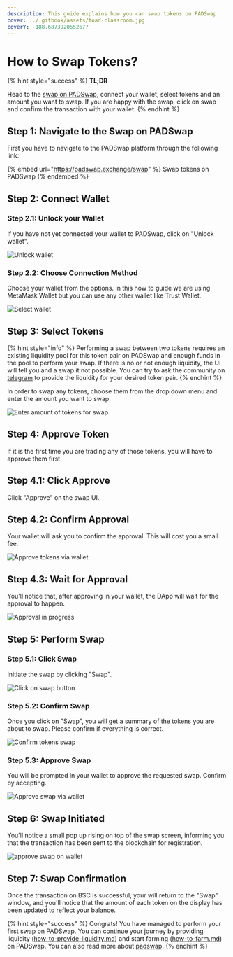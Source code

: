 ```yaml
---
description: This guide explains how you can swap tokens on PADSwap.
cover: ../.gitbook/assets/toad-classroom.jpg
coverY: -188.6873920552677
---
```


# How to Swap Tokens?

{% hint style="success" %}
**TL;DR**

Head to the [swap on PADSwap](https://padswap.exchange/#/swap), connect your wallet, select tokens and an amount you want to swap. If you are happy with the swap, click on swap and confirm the transaction with your wallet.
{% endhint %}

## Step 1: Navigate to the Swap on PADSwap

First you have to navigate to the PADSwap platform through the following link:

{% embed url="https://padswap.exchange/swap" %}
Swap tokens on PADSwap
{% endembed %}

## Step 2: Connect Wallet

### Step 2.1: Unlock your Wallet

If you have not yet connected your wallet to PADSwap, click on "Unlock wallet".

![Unlock wallet](https://github.com/ToadNetwork/Docs/blob/main/docs/\_media/howtos/SwappingOnPadswap01\_connectWallet.png?raw=true)

### Step 2.2: Choose Connection Method

Choose your wallet from the options. In this how to guide we are using MetaMask Wallet but you can use any other wallet like Trust Wallet.

![Select wallet](https://github.com/ToadNetwork/Docs/blob/main/docs/\_media/howtos/SwappingOnPadswap02\_chooseWallet.png?raw=true)

## Step 3: Select Tokens

{% hint style="info" %}
Performing a swap between two tokens requires an existing liquidity pool for this token pair on PADSwap and enough funds in the pool to perform your swap. If there is no or not enough liquidity, the UI will tell you and a swap it not possible. You can try to ask the community on [telegram](https://t.me/toadnetwork) to provide the liquidity for your desired token pair.
{% endhint %}

In order to swap any tokens, choose them from the drop down menu and enter the amount you want to swap.

![Enter amount of tokens for swap](https://github.com/ToadNetwork/Docs/blob/main/docs/\_media/howtos/SwappingOnPadswap02\_selectTokensToSwap.png?raw=true)

## Step 4: Approve Token

If it is the first time you are trading any of those tokens, you will have to approve them first.

## Step 4.1: Click Approve

Click "Approve" on the swap UI.

## Step 4.2: Confirm Approval

Your wallet will ask you to confirm the approval. This will cost you a small fee.

![Approve tokens via wallet](https://github.com/ToadNetwork/Docs/blob/main/docs/\_media/howtos/SwappingOnPadswap04\_approveSpendOfTokens.png?raw=true)

## Step 4.3: Wait for Approval

You'll notice that, after approving in your wallet, the DApp will wait for the approval to happen.

![Approval in progress](https://github.com/ToadNetwork/Docs/blob/main/docs/\_media/howtos/SwappingOnPadswap05\_approvalOnCourse.png?raw=true)

## Step 5: Perform Swap

### Step 5.1: Click Swap

Initiate the swap by clicking "Swap".

![Click on swap button](https://github.com/ToadNetwork/Docs/blob/main/docs/\_media/howtos/SwappingOnPadswap06\_chooseSwapToken.png?raw=true)

### Step 5.2: Confirm Swap

Once you click on "Swap", you will get a summary of the tokens you are about to swap. Please confirm if everything is correct.

![Confirm tokens swap](https://github.com/ToadNetwork/Docs/blob/main/docs/\_media/howtos/SwappingOnPadswap07\_CheckSwapDetails.png?raw=true)

### Step 5.3: Approve Swap

You will be prompted in your wallet to approve the requested swap. Confirm by accepting.

![Approve swap via wallet](https://github.com/ToadNetwork/Docs/blob/main/docs/\_media/howtos/SwappingOnPadswap08\_confirmSwapOnWallet.png?raw=true)

## Step 6: Swap Initiated

You'll notice a small pop up rising on top of the swap screen, informing you that the transaction has been sent to the blockchain for registration.

![approve swap on wallet](https://github.com/ToadNetwork/Docs/blob/main/docs/\_media/howtos/SwappingOnPadswap09\_swapConfirmation.png?raw=true)

## Step 7: Swap Confirmation

Once the transaction on BSC is successful, your will return to the "Swap" window, and you'll notice that the amount of each token on the display has been updated to reflect your balance.

{% hint style="success" %}
Congrats! You have managed to perform your first swap on PADSwap. You can continue your journey by providing liquidity ([how-to-provide-liquidity.md](how-to-provide-liquidity.md "mention")) and start farming ([how-to-farm.md](how-to-farm.md "mention")) on PADSwap. You can also read more about [padswap](../products/padswap/ "mention").
{% endhint %}
